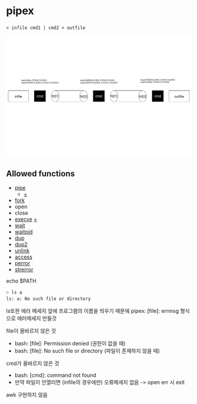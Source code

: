 # pipex

`< infile cmd1 | cmd2 > outfile`

![](./img/pipex.png)

## Allowed functions

- [pipe](https://tldp.org/LDP/lpg/node11.html)
	 - [+](https://nomad-programmer.tistory.com/110)
- [fork](https://codetravel.tistory.com/23)
- open
- close
- [execve](https://badayak.com/entry/C%EC%96%B8%EC%96%B4-%EB%8B%A4%EB%A5%B8-%ED%94%84%EB%A1%9C%EA%B7%B8%EB%9E%A8-%EC%8B%A4%ED%96%89-%ED%95%A8%EC%88%98execve)
[+](https://www.it-note.kr/157)
- [wait](https://codetravel.tistory.com/42)
- [waitpid](https://codetravel.tistory.com/42)
- [dup](https://reakwon.tistory.com/104)
- [dup2](https://reakwon.tistory.com/104)
- [unlink](https://www.it-note.kr/177)
- [access](https://jdm.kr/blog/76)
- [perror](https://modoocode.com/53)
- [strerror](https://modoocode.com/105)


echo $PATH

```zsh
> ls a
ls: a: No such file or directory
```

ls또한 에러 메세지 앞에 프로그램의 이름을 띄우기 때문에 pipex: [file]: errmsg 형식으로 에러메세지 만들것

file이 올바르지 않은 것
- bash: [file]: Permission denied (권한이 없을 때)
- bash: [file]: No such file or directory (파일이 존재하지 않을 때)

cmd가 올바르지 않은 것
- bash: [cmd]: command not found
- 만약 파일이 안열리면 (infile의 경우에만) 오류메세지 없음 -> open err 시 exit

awk 구현하지 않음
